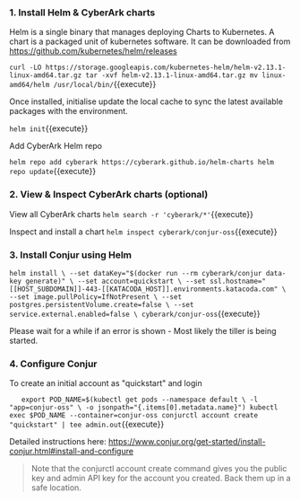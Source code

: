


### 1. Install Helm & CyberArk charts

Helm is a single binary that manages deploying Charts to Kubernetes. A chart is a packaged unit of kubernetes software. It can be downloaded from https://github.com/kubernetes/helm/releases

`curl -LO https://storage.googleapis.com/kubernetes-helm/helm-v2.13.1-linux-amd64.tar.gz
tar -xvf helm-v2.13.1-linux-amd64.tar.gz
mv linux-amd64/helm /usr/local/bin/`{{execute}}

Once installed, initialise update the local cache to sync the latest available packages with the environment.

`helm init`{{execute}}

Add CyberArk Helm repo

`helm repo add cyberark https://cyberark.github.io/helm-charts
helm repo update`{{execute}}

### 2. View & Inspect CyberArk charts (optional)

View all CyberArk charts
`helm search -r 'cyberark/*'`{{execute}}

Inspect and install a chart
`helm inspect cyberark/conjur-oss`{{execute}}

### 3. Install Conjur using Helm

`helm install \
  --set dataKey="$(docker run --rm cyberark/conjur data-key generate)" \
  --set account=quickstart \
  --set ssl.hostname="[[HOST_SUBDOMAIN]]-443-[[KATACODA_HOST]].environments.katacoda.com" \
  --set image.pullPolicy=IfNotPresent \
  --set postgres.persistentVolume.create=false \
  --set service.external.enabled=false \
  cyberark/conjur-oss`{{execute}}
  
Please wait for a while if an error is shown - Most likely the tiller is being started.  


### 4. Configure Conjur
  To create an initial account as "quickstart" and login
  
  `    export POD_NAME=$(kubectl get pods --namespace default \
                                         -l "app=conjur-oss" \
                                         -o jsonpath="{.items[0].metadata.name}")
  kubectl exec $POD_NAME --container=conjur-oss conjurctl account create "quickstart" | tee admin.out
  `{{execute}}

Detailed instructions here: https://www.conjur.org/get-started/install-conjur.html#install-and-configure

>  Note that the conjurctl account create command gives you the public key and admin API key for the account you created.
>  Back them up in a safe location.
